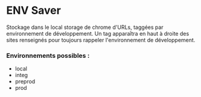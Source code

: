 # ENV Saver

Stockage dans le local storage de chrome d'URLs, taggées par environnement de développement.
Un tag apparaîtra en haut à droite des sites renseignés pour toujours rappeler l'environnement de développement.

### Environnements possibles :
- local
- integ
- preprod
- prod